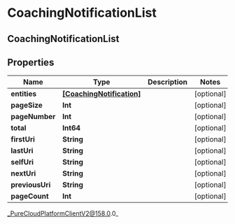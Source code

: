 # CoachingNotificationList

## CoachingNotificationList

## Properties

|Name | Type | Description | Notes|
|------------ | ------------- | ------------- | -------------|
| **entities** | [**[CoachingNotification]**](CoachingNotification) |  | [optional] |
| **pageSize** | **Int** |  | [optional] |
| **pageNumber** | **Int** |  | [optional] |
| **total** | **Int64** |  | [optional] |
| **firstUri** | **String** |  | [optional] |
| **lastUri** | **String** |  | [optional] |
| **selfUri** | **String** |  | [optional] |
| **nextUri** | **String** |  | [optional] |
| **previousUri** | **String** |  | [optional] |
| **pageCount** | **Int** |  | [optional] |



_PureCloudPlatformClientV2@158.0.0_
